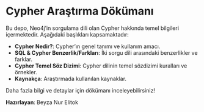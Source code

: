 # Cypher Araştırma Dökümanı

Bu depo, Neo4j’in sorgulama dili olan Cypher hakkında temel bilgileri içermektedir. Aşağıdaki başlıkları kapsamaktadır:

- **Cypher Nedir?**: Cypher’ın genel tanımı ve kullanım amacı.
- **SQL & Cypher Benzerlik/Farkları**: İki sorgu dili arasındaki benzerlikler ve farklar.
- **Cypher Temel Söz Dizimi**: Cypher dilinin temel sözdizimi kuralları ve örnekler.
- **Kaynakça**: Araştırmada kullanılan kaynaklar.

Daha fazla bilgi ve detaylar için dökümanı inceleyebilirsiniz!

**Hazırlayan**: Beyza Nur Elitok
